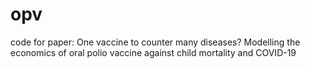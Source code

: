 # opv
code for paper: One vaccine to counter many diseases? Modelling the economics of oral polio vaccine against child mortality and COVID-19
